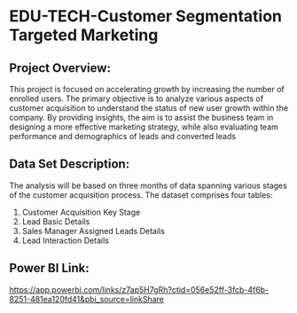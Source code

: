 # EDU-TECH-Customer Segmentation Targeted Marketing

## Project Overview:
 This project is focused on accelerating growth by increasing the number of enrolled users. The primary objective is to analyze various aspects of customer acquisition to understand the status of new user growth within the company. By providing insights, the aim is to assist the business team in designing a more effective marketing strategy, while also evaluating team performance and demographics of leads and converted leads

 ## Data Set Description:
 The analysis will be based on three months of data spanning various stages of the customer acquisition process.
 The dataset comprises four tables:
 
 1. Customer Acquisition Key Stage
 2. Lead Basic Details
 3. Sales Manager Assigned Leads Details
 4. Lead Interaction Details

 ## Power BI Link:
https://app.powerbi.com/links/z7ap5H7gRh?ctid=056e52ff-3fcb-4f6b-8251-481ea120fd41&pbi_source=linkShare




